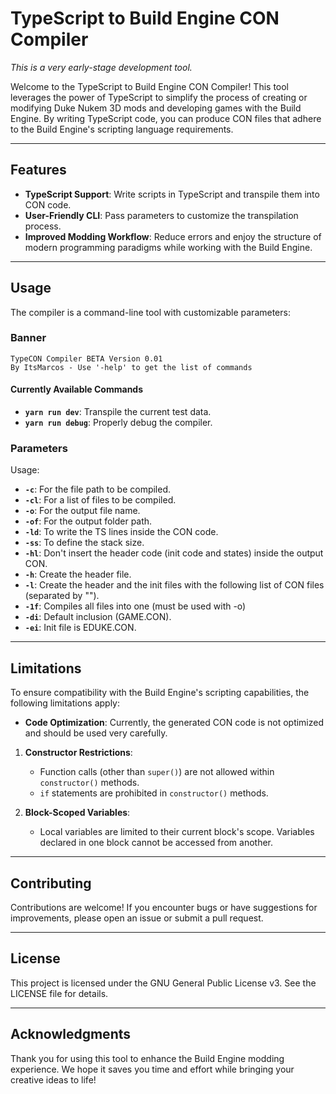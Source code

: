 # TypeScript to Build Engine CON Compiler

*This is a very early-stage development tool.*

Welcome to the TypeScript to Build Engine CON Compiler! This tool leverages the power of TypeScript to simplify the process of creating or modifying Duke Nukem 3D mods and developing games with the Build Engine. By writing TypeScript code, you can produce CON files that adhere to the Build Engine's scripting language requirements.

---

## Features

- **TypeScript Support**: Write scripts in TypeScript and transpile them into CON code.
- **User-Friendly CLI**: Pass parameters to customize the transpilation process.
- **Improved Modding Workflow**: Reduce errors and enjoy the structure of modern programming paradigms while working with the Build Engine.

---

## Usage

The compiler is a command-line tool with customizable parameters:

### Banner

```
TypeCON Compiler BETA Version 0.01 
By ItsMarcos - Use '-help' to get the list of commands 
```

#### Currently Available Commands
- **`yarn run dev`**: Transpile the current test data.
- **`yarn run debug`**: Properly debug the compiler.

### Parameters

Usage:

- **`-c`**: For the file path to be compiled.
- **`-cl`**: For a list of files to be compiled.
- **`-o`**: For the output file name.
- **`-of`**: For the output folder path.
- **`-ld`**: To write the TS lines inside the CON code.
- **`-ss`**: To define the stack size.
- **`-hl`**: Don't insert the header code (init code and states) inside the output CON.
- **`-h`**: Create the header file.
- **`-l`**: Create the header and the init files with the following list of CON files (separated by "").
- **`-1f`**: Compiles all files into one (must be used with -o)
- **`-di`**: Default inclusion (GAME.CON).
- **`-ei`**: Init file is EDUKE.CON.

---

## Limitations

To ensure compatibility with the Build Engine's scripting capabilities, the following limitations apply:

- **Code Optimization**: Currently, the generated CON code is not optimized and should be used very carefully.
1. **Constructor Restrictions**:

   - Function calls (other than `super()`) are not allowed within `constructor()` methods.
   - `if` statements are prohibited in `constructor()` methods.

2. **Block-Scoped Variables**:

   - Local variables are limited to their current block's scope. Variables declared in one block cannot be accessed from another.

---

## Contributing

Contributions are welcome! If you encounter bugs or have suggestions for improvements, please open an issue or submit a pull request.

---

## License

This project is licensed under the GNU General Public License v3. See the LICENSE file for details.

---

## Acknowledgments

Thank you for using this tool to enhance the Build Engine modding experience. We hope it saves you time and effort while bringing your creative ideas to life!

